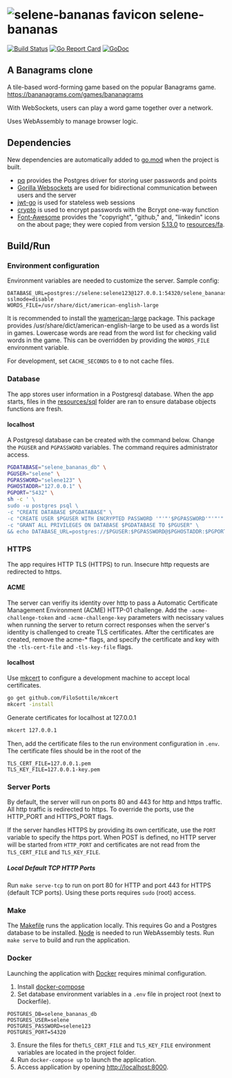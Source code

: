 # ![selene-bananas favicon](resources/favicon.ico) selene-bananas

[![Build Status](https://travis-ci.org/jacobpatterson1549/selene-bananas.svg?branch=master)](https://travis-ci.org/jacobpatterson1549/selene-bananas)
[![Go Report Card](https://goreportcard.com/badge/github.com/jacobpatterson1549/selene-bananas)](https://goreportcard.com/report/github.com/jacobpatterson1549/selene-bananas)
[![GoDoc](https://godoc.org/github.com/jacobpatterson1549/selene-bananas?status.svg)](https://godoc.org/github.com/jacobpatterson1549/selene-bananas)


## A Banagrams clone

A tile-based word-forming game based on the popular Banagrams game.  https://bananagrams.com/games/bananagrams

With WebSockets, users can play a word game together over a network.

Uses WebAssembly to manage browser logic.

## Dependencies

New dependencies are automatically added to [go.mod](go/go.mod) when the project is built.
* [pq](https://github.com/lib/pq) provides the Postgres driver for storing user passwords and points
* [Gorilla Websockets](https://github.com/gorilla/websocket) are used for bidirectional communication between users and the server
* [jwt-go](https://github.com/dgrijalva/jwt-go) is used for stateless web sessions
* [crypto](https://github.com/golang/crypto) is used to  encrypt passwords with the Bcrypt one-way function
* [Font-Awesome](https://github.com/FortAwesome/Font-Awesome) provides the "copyright", "github," and, "linkedin" icons on the about page; they were copied from version [5.13.0](https://github.com/FortAwesome/Font-Awesome/releases/tag/5.13.0) to [resources/fa](resources/fa).

## Build/Run

### Environment configuration

Environment variables are needed to customize the server.  Sample config:
```
DATABASE_URL=postgres://selene:selene123@127.0.0.1:54320/selene_bananas_db?sslmode=disable
WORDS_FILE=/usr/share/dict/american-english-large
```

It is recommended to install the [wamerican-large](https://packages.debian.org/buster/wamerican-large) package.  This package provides /usr/share/dict/american-english-large to be used as a words list in games.  Lowercase words are read from the word list for checking valid words in the game.  This can be overridden by providing the `WORDS_FILE` environment variable.

For development, set `CACHE_SECONDS` to `0` to not cache files.

### Database

The app stores user information in a Postgresql database.  When the app starts, files in the [resources/sql](resources/sql) folder are ran to ensure database objects functions are fresh.

#### localhost

A Postgresql database can be created with the command below.  Change the `PGUSER` and `PGPASSWORD` variables.  The command requires administrator access.
```bash
PGDATABASE="selene_bananas_db" \
PGUSER="selene" \
PGPASSWORD="selene123" \
PGHOSTADDR="127.0.0.1" \
PGPORT="5432" \
sh -c ' \
sudo -u postgres psql \
-c "CREATE DATABASE $PGDATABASE" \
-c "CREATE USER $PGUSER WITH ENCRYPTED PASSWORD '"'"'$PGPASSWORD'"'"'" \
-c "GRANT ALL PRIVILEGES ON DATABASE $PGDATABASE TO $PGUSER" \
&& echo DATABASE_URL=postgres://$PGUSER:$PGPASSWORD@$PGHOSTADDR:$PGPORT/$PGDATABASE'
```

### HTTPS

The app requires HTTP TLS (HTTPS) to run. Insecure http requests are redirected to https.

#### ACME

The server can verifiy its identity over http to pass a Automatic Certificate Management Environment (ACME) HTTP-01 challenge.  Add the `-acme-challenge-token` and `-acme-challenge-key` parameters with necissary values when running the server to return correct responses when the server's identity is challenged to create TLS certificates.  After the certificates are created, remove the acme-* flags, and specify the certificate and key with the `-tls-cert-file` and `-tls-key-file` flags.

#### localhost

Use [mkcert](https://github.com/FiloSottile/mkcert) to configure a development machine to accept local certificates.  
```bash
go get github.com/FiloSottile/mkcert
mkcert -install
```
Generate certificates for localhost at 127.0.0.1
```bash
mkcert 127.0.0.1
```
Then, add the certificate files to the run environment configuration in `.env`.  The certificate files should be in the root of the 
```
TLS_CERT_FILE=127.0.0.1.pem
TLS_KEY_FILE=127.0.0.1-key.pem
```

### Server Ports

By default, the server will run on ports 80 and 443 for http and https traffic.  All http traffic is redirected to https.  To override the ports, use the HTTP_PORT and HTTPS_PORT flags.

If the server handles HTTPS by providing its own certificate, use the `PORT` variable to specify the https port.  When POST is defined, no HTTP server will be started from `HTTP_PORT` and certificates are not read from the `TLS_CERT_FILE` and `TLS_KEY_FILE`.

##### Local Default TCP HTTP Ports

Run `make serve-tcp` to run on port 80 for HTTP and port 443 for HTTPS (default TCP ports).  Using these ports requires `sudo` (root) access.

### Make

The [Makefile](Makefile) runs the application locally.  This requires Go and a Postgres database to be installed.  [Node](https://github.com/nodejs) is needed to run WebAssembly tests.  Run `make serve` to build and run the application.

### Docker

Launching the application with [Docker](https://www.docker.com) requires minimal configuration.

1. Install [docker-compose](https://github.com/docker/compose)
1. Set database environment variables in a `.env` file in project root (next to Dockerfile).
```
POSTGRES_DB=selene_bananas_db
POSTGRES_USER=selene
POSTGRES_PASSWORD=selene123
POSTGRES_PORT=54320
```
3. Ensure the files for the`TLS_CERT_FILE` and `TLS_KEY_FILE` environment variables are located in the project folder.
1. Run `docker-compose up` to launch the application.
1. Access application by opening <http://localhost:8000>.
